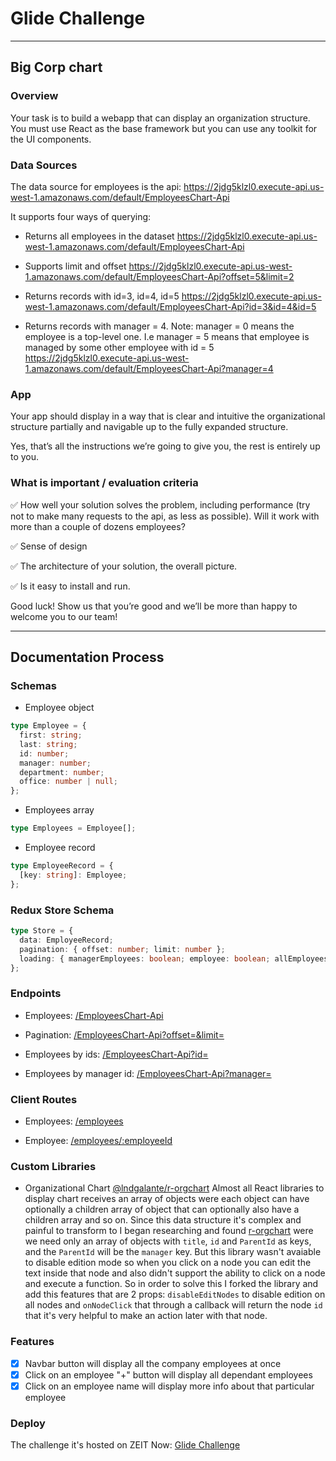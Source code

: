 # Glide Challenge

---

## Big Corp chart

### Overview

Your task is to build a webapp that can display an organization structure. You must use React as the
base framework but you can use any toolkit for the UI components.

### Data Sources

The data source for employees is the api: https://2jdg5klzl0.execute-api.us-west-1.amazonaws.com/default/EmployeesChart-Api

It supports four ways of querying:

- Returns all employees in the dataset
  https://2jdg5klzl0.execute-api.us-west-1.amazonaws.com/default/EmployeesChart-Api

* Supports limit and offset
  https://2jdg5klzl0.execute-api.us-west-1.amazonaws.com/default/EmployeesChart-Api?offset=5&limit=2

- Returns records with id=3, id=4, id=5
  https://2jdg5klzl0.execute-api.us-west-1.amazonaws.com/default/EmployeesChart-Api?id=3&id=4&id=5

* Returns records with manager = 4. Note: manager = 0 means the employee is a top-level one.
  I.e manager = 5 means that employee is managed by some other employee with id = 5
  https://2jdg5klzl0.execute-api.us-west-1.amazonaws.com/default/EmployeesChart-Api?manager=4

### App

Your app should display in a way that is clear and intuitive the organizational structure partially and navigable up to the fully expanded structure.

Yes, thatʼs all the instructions weʼre going to give you, the rest is entirely up to you.

### What is important / evaluation criteria

✅ How well your solution solves the problem, including performance (try not to make many requests to the api, as less as possible).
Will it work with more than a couple of dozens employees?

✅ Sense of design

✅ The architecture of your solution, the overall picture.

✅ Is it easy to install and run.

Good luck! Show us that youʼre good and weʼll be more than happy to welcome you to our team!

---

## Documentation Process

### Schemas

- Employee object

```typescript
type Employee = {
  first: string;
  last: string;
  id: number;
  manager: number;
  department: number;
  office: number | null;
};
```

- Employees array

```typescript
type Employees = Employee[];
```

- Employee record

```typescript
type EmployeeRecord = {
  [key: string]: Employee;
};
```

### Redux Store Schema

```typescript
type Store = {
  data: EmployeeRecord;
  pagination: { offset: number; limit: number };
  loading: { managerEmployees: boolean; employee: boolean; allEmployees: boolean };
};
```

### Endpoints

- Employees: [/EmployeesChart-Api]()

* Pagination: [/EmployeesChart-Api?offset=&limit=]()

- Employees by ids: [/EmployeesChart-Api?id=]()

* Employees by manager id: [/EmployeesChart-Api?manager=]()

### Client Routes

- Employees: [/employees]()

* Employee: [/employees/:employeeId]()

### Custom Libraries

- Organizational Chart [@lndgalante/r-orgchart](https://github.com/lndgalante/r-orgchart)
  Almost all React libraries to display chart receives an array of objects were each object can have optionally a children array of object that can optionally also have a children array and so on.
  Since this data structure it's complex and painful to transform to I began researching and found [r-orgchart](https://github.com/kodbiro/r-orgchart) were we need only an array of objects with `title`, `id` and `ParentId` as keys, and the `ParentId` will be the `manager` key.
  But this library wasn't avaiable to disable edition mode so when you click on a node you can edit the text inside that node and also didn't support the ability to click on a node and execute a function.
  So in order to solve this I forked the library and add this features that are 2 props: `disableEditNodes` to disable edition on all nodes and `onNodeClick` that through a callback will return the node `id` that it's very helpful to make an action later with that node.

### Features

- [x] Navbar button will display all the company employees at once
- [x] Click on an employee "+" button will display all dependant employees
- [x] Click on an employee name will display more info about that particular employee

### Deploy

The challenge it's hosted on ZEIT Now: [Glide Challenge](https://glide-challenge.now.sh)
